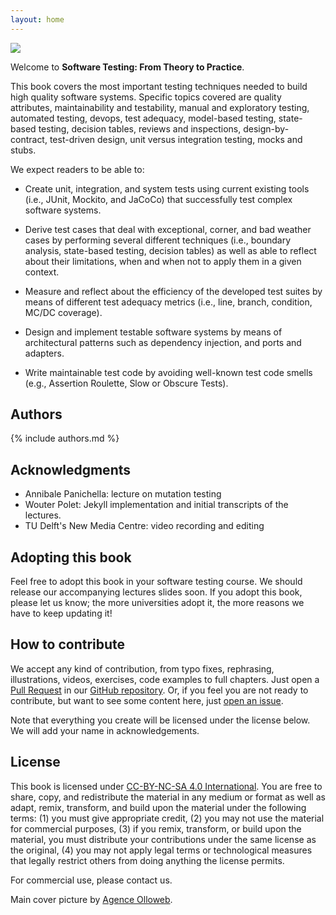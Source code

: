```yaml
---
layout: home
---
```


<img id="home-img" src="{{ '/assets/img/header.jpg' | relative_url }}" />

Welcome to **Software Testing: From Theory to Practice**.

This book covers the most important testing techniques needed to build high quality software systems. Specific topics covered are quality attributes, maintainability and testability, manual and exploratory testing, automated testing, devops, test adequacy, model-based testing, state-based testing, decision tables, reviews and inspections, design-by-contract, test-driven design, unit versus integration testing, mocks and stubs.

We expect readers to be able to:

* Create unit, integration, and system tests using current existing tools (i.e., JUnit, Mockito, and JaCoCo) that successfully test complex software systems.

* Derive test cases that deal with exceptional, corner, and bad weather cases by performing several different techniques (i.e., boundary analysis, state-based testing, decision tables)
as well as able to reflect about their limitations, when and when not to apply them in a given context.

* Measure and reflect about the efficiency of the developed test suites by means of different test adequacy metrics (i.e., line, branch, condition, MC/DC coverage).

* Design and implement testable software systems by means of architectural patterns such as dependency injection, and ports and adapters.

* Write maintainable test code by avoiding well-known test code smells (e.g., Assertion Roulette, Slow or Obscure Tests).


## Authors

{% include authors.md %}

## Acknowledgments

* Annibale Panichella: lecture on mutation testing
* Wouter Polet: Jekyll implementation and initial transcripts of the lectures.
* TU Delft's New Media Centre: video recording and editing 

## Adopting this book

Feel free to adopt this book in your software testing course.
We should release our accompanying lectures slides soon. If you adopt
this book, please let us know; the more universities adopt it, the more
reasons we have to keep updating it!

## How to contribute

We accept any kind of contribution, from typo fixes, rephrasing,
illustrations, videos, exercises,
code examples to full chapters. Just open a [Pull Request](https://github.com/SERG-Delft/sqt-book/pulls) in our [GitHub repository](https://github.com/SERG-Delft/sqt-book).
Or, if you feel you are not ready to contribute, but want to see some content
here, just [open an issue](https://github.com/SERG-Delft/sqt-book/issues).

Note that everything you create will be licensed under the license below. We will
add your name in acknowledgements.

## License

This book is licensed under [CC-BY-NC-SA 4.0 International](https://creativecommons.org/licenses/by-nc-sa/4.0/). 
You are free to share, copy, and redistribute the material in any medium or format
as well as adapt, remix, transform, and build upon the material under the following
terms:
(1) you must give appropriate credit, (2) you may not use the material for commercial purposes, (3) if you remix, transform, or build upon the material, you must distribute your contributions under the same license as the original,
(4) you may not apply legal terms or technological measures that legally restrict others from doing anything the license permits.

For commercial use, please contact us.

Main cover picture by [Agence Olloweb](https://unsplash.com/photos/d9ILr-dbEdg).

